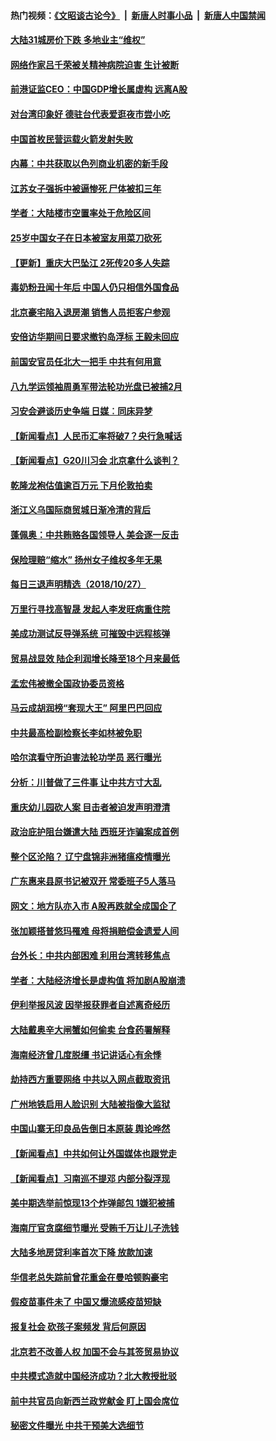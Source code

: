 #### 热门视频：[《文昭谈古论今》](https://github.com/gfw-breaker/wenzhao/blob/master/README.md?t=10281833) &nbsp;|&nbsp; [新唐人时事小品](https://github.com/gfw-breaker/ntdtv-comedy/blob/master/README.md?t=10281833) &nbsp;|&nbsp; [新唐人中国禁闻](https://github.com/gfw-breaker/ntdtv-news/blob/master/README.md?t=10281833)

#### [大陆31城房价下跌 多地业主“维权”](../pages/nsc413/n10814004.md?t=10281833) 

#### [网络作家吕千荣被关精神病院迫害 生计被断](../pages/nsc413/n10813524.md?t=10281833) 

#### [前港证监CEO：中国GDP增长属虚构 远离A股](../pages/nsc413/n10813864.md?t=10281833) 

#### [对台湾印象好 德驻台代表爱逛夜市尝小吃](../pages/nsc413/n10813940.md?t=10281833) 

#### [中国首枚民营运载火箭发射失败](../pages/nsc413/n10813899.md?t=10281833) 


#### [内幕：中共获取以色列商业机密的新手段](../pages/nsc413/n10812897.md?t=10281833) 

#### [江苏女子强拆中被逼惨死 尸体被扣三年](../pages/nsc413/n10813649.md?t=10281833) 

#### [学者：大陆楼市空置率处于危险区间](../pages/nsc413/n10813365.md?t=10281833) 

#### [25岁中国女子在日本被室友用菜刀砍死](../pages/nsc413/n10813354.md?t=10281833) 

#### [【更新】重庆大巴坠江 2死传20多人失踪](../pages/nsc413/n10813366.md?t=10281833) 

#### [毒奶粉丑闻十年后 中国人仍只相信外国食品](../pages/nsc413/n10813135.md?t=10281833) 

#### [北京豪宅陷入退房潮 销售人员拒客户参观](../pages/nsc413/n10813228.md?t=10281833) 

#### [安倍访华期间日要求撤钓岛浮标 王毅未回应](../pages/nsc413/n10813117.md?t=10281833) 

#### [前国安官员任北大一把手 中共有何用意](../pages/nsc413/n10812938.md?t=10281833) 

#### [八九学运领袖周勇军带法轮功光盘已被捕2月](../pages/nsc413/n10813173.md?t=10281833) 

#### [习安会避谈历史争端 日媒︰同床异梦](../pages/nsc413/n10813074.md?t=10281833) 

#### [【新闻看点】人民币汇率将破7？央行急喊话](../pages/nsc413/n10813095.md?t=10281833) 

#### [【新闻看点】G20川习会 北京拿什么谈判？](../pages/nsc413/n10813096.md?t=10281833) 

#### [乾隆龙袍估值逾百万元 下月伦敦拍卖](../pages/nsc413/n10813025.md?t=10281833) 

#### [浙江义乌国际商贸城日渐冷清的背后](../pages/nsc413/n10812964.md?t=10281833) 

#### [蓬佩奥：中共贿赂各国领导人 美会逐一反击](../pages/nsc413/n10812690.md?t=10281833) 

#### [保险理赔“缩水” 扬州女子维权多年无果](../pages/nsc413/n10812838.md?t=10281833) 

#### [每日三退声明精选（2018/10/27）](../pages/nsc413/n10812829.md?t=10281833) 

#### [万里行寻找高智晟 发起人李发旺病重住院](../pages/nsc413/n10812092.md?t=10281833) 

#### [美成功测试反导弹系统 可摧毁中远程核弹](../pages/nsc413/n10812774.md?t=10281833) 


#### [贸易战显效 陆企利润增长降至18个月来最低](../pages/nsc413/n10812442.md?t=10281833) 

#### [孟宏伟被撤全国政协委员资格](../pages/nsc413/n10812594.md?t=10281833) 

#### [马云成胡润榜“套现大王” 阿里巴巴回应](../pages/nsc413/n10812677.md?t=10281833) 

#### [中共最高检副检察长李如林被免职](../pages/nsc413/n10812573.md?t=10281833) 

#### [哈尔滨看守所迫害法轮功学员 恶行曝光](../pages/nsc413/n10624206.md?t=10281833) 

#### [分析：川普做了三件事 让中共方寸大乱](../pages/nsc413/n10808955.md?t=10281833) 

#### [重庆幼儿园砍人案 目击者被迫发声明澄清](../pages/nsc413/n10812419.md?t=10281833) 


#### [政治庇护阻台嫌遣大陆 西班牙诈骗案成首例](../pages/nsc413/n10812541.md?t=10281833) 

#### [整个区沦陷？ 辽宁盘锦非洲猪瘟疫情曝光](../pages/nsc413/n10812380.md?t=10281833) 

#### [广东惠来县原书记被双开 常委班子5人落马](../pages/nsc413/n10812373.md?t=10281833) 

#### [网文：地方队亦入市 A股再跌就全成国企了](../pages/nsc413/n10812349.md?t=10281833) 

#### [张加颖搭普悠玛罹难 母将捐赔偿金遗爱人间](../pages/nsc413/n10812252.md?t=10281833) 

#### [台外长：中共内部困难 利用台湾转移焦点](../pages/nsc413/n10812359.md?t=10281833) 

#### [学者：大陆经济增长是虚构值 将加剧A股崩溃](../pages/nsc413/n10812036.md?t=10281833) 

#### [伊利举报风波 因举报获罪者自述离奇经历](../pages/nsc413/n10812121.md?t=10281833) 

#### [大陆戴奥辛大闸蟹如何偷卖 台食药署解释](../pages/nsc413/n10812183.md?t=10281833) 

#### [海南经济曾几度脱缰 书记讲话心有余悸](../pages/nsc413/n10800794.md?t=10281833) 

#### [劫持西方重要网络 中共以入网点截取资讯](../pages/nsc413/n10812177.md?t=10281833) 

#### [广州地铁启用人脸识别 大陆被指像大监狱](../pages/nsc413/n10811542.md?t=10281833) 

#### [中国山寨无印良品告倒日本原装 舆论哗然](../pages/nsc413/n10811791.md?t=10281833) 

#### [【新闻看点】中共如何让外国媒体也跟党走](../pages/nsc413/n10811468.md?t=10281833) 

#### [【新闻看点】习南巡不提邓 内部分裂浮现](../pages/nsc413/n10811290.md?t=10281833) 

#### [美中期选举前惊现13个炸弹邮包 1嫌犯被捕](../pages/nsc413/n10811402.md?t=10281833) 

#### [海南厅官贪腐细节曝光 受贿千万让儿子洗钱](../pages/nsc413/n10811756.md?t=10281833) 

#### [大陆多地房贷利率首次下降 放款加速](../pages/nsc413/n10810317.md?t=10281833) 

#### [华信老总失踪前曾花重金在曼哈顿购豪宅](../pages/nsc413/n10811656.md?t=10281833) 

#### [假疫苗事件未了 中国又爆流感疫苗短缺](../pages/nsc413/n10811318.md?t=10281833) 

#### [报复社会 砍孩子案频发 背后何原因](../pages/nsc413/n10811110.md?t=10281833) 

#### [北京若不改善人权 加国不会与其签贸易协议](../pages/nsc413/n10811479.md?t=10281833) 

#### [中共模式造就中国经济成功？北大教授批驳](../pages/nsc413/n10811336.md?t=10281833) 

#### [前中共官员向新西兰政党献金 盯上国会席位](../pages/nsc413/n10811173.md?t=10281833) 

#### [秘密文件曝光 中共干预美大选细节](../pages/nsc413/n10811358.md?t=10281833) 

